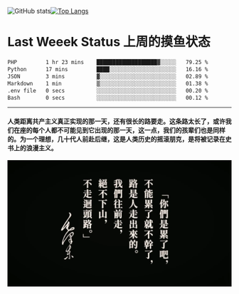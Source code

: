 ![GitHub stats](https://github-readme-stats.vercel.app/api?username=Mundanity-fc&hide=stars&count_private=true&show_icons=true&theme=prussian)[![Top Langs](https://github-readme-stats.vercel.app/api/top-langs/?username=Mundanity-fc&hide=javascript,html,css,blade&layout=compact&theme=prussian)](https://github.com/anuraghazra/github-readme-stats)

# Last Weeek Status 上周的摸鱼状态
<!--START_SECTION:waka-->

```text
PHP         1 hr 23 mins    ███████████████████▓░░░░░   79.25 %
Python      17 mins         ████░░░░░░░░░░░░░░░░░░░░░   16.16 %
JSON        3 mins          ▓░░░░░░░░░░░░░░░░░░░░░░░░   02.89 %
Markdown    1 min           ▒░░░░░░░░░░░░░░░░░░░░░░░░   01.38 %
.env file   0 secs          ░░░░░░░░░░░░░░░░░░░░░░░░░   00.20 %
Bash        0 secs          ░░░░░░░░░░░░░░░░░░░░░░░░░   00.12 %
```

<!--END_SECTION:waka-->

---

#### 人类距离共产主义真正实现的那一天，还有很长的路要走。这条路太长了，或许我们在座的每个人都不可能见到它出现的那一天，这一点，我们的孩辈们也是同样的。为一个理想，几十代人前赴后继，这是人类历史的摇滚朋克，是将被记录在史书上的浪漫主义。

![HeSays](./HeSays.webp)
